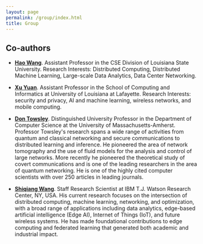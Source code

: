 ```yaml
---
layout: page
permalink: /group/index.html
title: Group
---
```


## Co-authors

- [**Hao Wang**](https://intellisys.haow.ca/haowang/). Assistant Professor in the CSE Division of Louisiana State University. Research Interests: Distributed Computing, Distributed Machine Learning, Large-scale Data Analytics, Data Center Networking.

- [**Xu Yuan**](https://people.cmix.louisiana.edu/yuan/biography.html). Assistant Professor in the School of Computing and Informatics at University of Louisiana at Lafayette. Research Interests: security and privacy, AI and machine learning, wireless networks, and mobile computing.

- [**Don Towsley**](https://www.cics.umass.edu/faculty/directory/towsley_donald). Distinguished University Professor in the Department of Computer Science at the University of Massachusetts-Amherst. Professor Towsley's research spans a wide range of activities from quantum and classical networking and secure communications to distributed learning and inference. He pioneered the area of network tomography and the use of fluid models for the analysis and control of large networks. More recently he pioneered the theoretical study of covert communications and is one of the leading researchers in the area of quantum networking. He is one of the highly cited computer scientists with over 250 articles in leading journals.

- [**Shiqiang Wang**](https://research.ibm.com/people/shiqiang-wang). Staff Research Scientist at IBM T.J. Watson Research Center, NY, USA. His current research focuses on the intersection of distributed computing, machine learning, networking, and optimization, with a broad range of applications including data analytics, edge-based artificial intelligence (Edge AI), Internet of Things (IoT), and future wireless systems. He has made foundational contributions to edge computing and federated learning that generated both academic and industrial impact.

